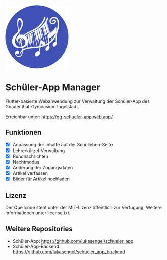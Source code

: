<img alt="Logo" src=".github/logo_manager.png" height="200">

# Schüler-App Manager
Flutter-basierte Webanwendung zur Verwaltung der Schüler-App des Gnadenthal-Gymnasium Ingolstadt.

Erreichbar unter: https://gg-schueler-app.web.app/

## Funktionen
- [x] Anpassung der Inhalte auf der Schulleben-Seite
- [x] Lehrerkürzel-Verwaltung
- [x] Rundnachrichten
- [x] Nachtmodus
- [x] Änderung der Zugangsdaten
- [x] Artikel verfassen
- [x] Bilder für Artikel hochladen
 
## Lizenz
Der Quellcode steht unter der MIT-Lizenz öffentlich zur Verfügung. Weitere Informationen unter license.txt.

## Weitere Repositories
- Schüler-App: https://github.com/lukasengel/schueler_app
- Schüler-App-Backend: https://github.com/lukasengel/schueler_app_backend
